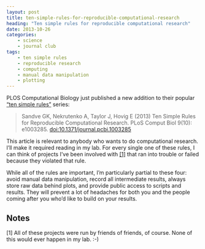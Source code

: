 ```yaml
---
layout: post
title: ten-simple-rules-for-reproducible-computational-research
heading: "Ten simple rules for reproducible computational research"
date: 2013-10-26
categories: 
    - science
    - journal club
tags:
    - ten simple rules
    - reproducible research
    - computing
    - manual data manipulation
    - plotting
---
```

PLOS Computational Biology just published a new addition to their popular [“ten simple rules”](http://www.ploscollections.org/article/browse/issue/info%3Adoi%2F10.1371%2Fissue.pcol.v03.i01) series:

> Sandve GK, Nekrutenko A, Taylor J, Hovig E (2013) Ten Simple Rules for Reproducible Computational Research. PLoS Comput Biol 9(10): e1003285. [doi:10.1371/journal.pcbi.1003285](https://doi.org/10.1371/journal.pcbi.1003285)

This article is relevant to anybody who wants to do computational research. I’ll make it required reading in my lab. For every single one of these rules, I can think of projects I’ve been involved with [[1]](#note1) that ran into trouble or failed because they violated that rule.

<!--more-->

While all of the rules are important, I’m particularly partial to these four: avoid manual data manipulation, record all intermediate results, always store raw data behind plots, and provide public access to scripts and results. They will prevent a lot of headaches for both you and the people coming after you who’d like to build on your results.

## Notes

[1]<a id="note1"></a> All of these projects were run by friends of friends, of course. None of this would ever happen in my lab. :-)
